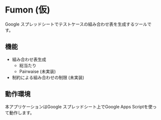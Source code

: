 # Fumon (仮)
Google スプレッドシートでテストケースの組み合わせ表を生成するツールです。

## 機能
- 組み合わせ表生成
  - 総当たり
  - Pairwaise (未実装)
- 制約による組み合わせの制限 (未実装)

## 動作環境
本アプリケーションはGoogle スプレッドシート上でGoogle Apps Scriptを使って動作します。
